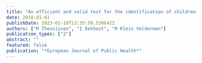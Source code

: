 ```yaml
---
title: "An efficient and valid test for the identification of children with emotional and behavioral problems"
date: 2018-01-01
publishDate: 2023-01-10T13:35:50.530642Z
authors: ["M Theunissen", "I Eekhout", "M Klein Velderman"]
publication_types: ["2"]
abstract: ""
featured: false
publication: "*European Journal of Public Health*"
---
```


